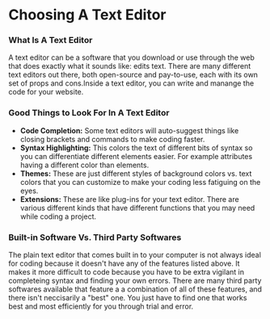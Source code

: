 # Choosing A Text Editor
### What Is A Text Editor
A text editor can be a software that you download or use through the web that does exactly what it sounds like: edits text. There are many different text editors out there, both open-source and pay-to-use, each with its own set of props and cons.Inside a text editor, you can write and manange the code for your website. 
### Good Things to Look For In A Text Editor
- **Code Completion:** Some text editors will auto-suggest things like closing brackets and commands to make coding faster.
- **Syntax Highlighting:** This colors the text of different bits of syntax so you can differentiate different elements easier. For example attributes having a different color than elements.
- **Themes:** These are just different styles of background colors vs. text colors that you can customize to make your coding less fatiguing on the eyes.
- **Extensions:** These are like plug-ins for your text editor. There are various different kinds that have different functions that you may need while coding a project.
### Built-in Software Vs. Third Party Softwares
The plain text editor that comes built in to your computer is not always ideal for coding because it doesn't have any of the features listed above. It makes it more difficult to code because you have to be extra vigilant in completeing syntax and finding your own errors. There are many third party softwares available that feature a a combination of all of these features, and there isn't neccisarily a "best" one. You just have to find one that works best and most efficiently for you through trial and error.
